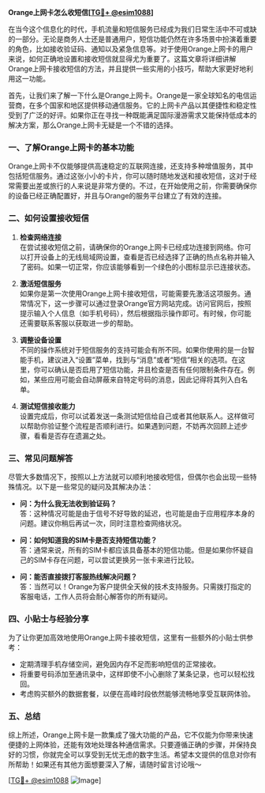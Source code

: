 **Orange上网卡怎么收短信[[TG💪+ @esim1088](https://t.me/s/esim1088)]**

在当今这个信息化的时代，手机流量和短信服务已经成为我们日常生活中不可或缺的一部分。无论是商务人士还是普通用户，短信功能仍然在许多场景中扮演着重要的角色，比如接收验证码、通知以及紧急信息等。对于使用Orange上网卡的用户来说，如何正确地设置和接收短信就显得尤为重要了。这篇文章将详细讲解Orange上网卡接收短信的方法，并且提供一些实用的小技巧，帮助大家更好地利用这一功能。

首先，让我们来了解一下什么是Orange上网卡。Orange是一家全球知名的电信运营商，在多个国家和地区提供移动通信服务。它的上网卡产品以其便捷性和稳定性受到了广泛的好评。如果你正在寻找一种既能满足国际漫游需求又能保持低成本的解决方案，那么Orange上网卡无疑是一个不错的选择。

### **一、了解Orange上网卡的基本功能**

Orange上网卡不仅能够提供高速稳定的互联网连接，还支持多种增值服务，其中包括短信服务。通过这张小小的卡片，你可以随时随地发送和接收短信，这对于经常需要出差或旅行的人来说是非常方便的。不过，在开始使用之前，你需要确保你的设备已经正确配置好，并且与Orange的服务平台建立了有效的连接。

### **二、如何设置接收短信**

1. **检查网络连接**  
   在尝试接收短信之前，请确保你的Orange上网卡已经成功连接到网络。你可以打开设备上的无线局域网设置，查看是否已经选择了正确的热点名称并输入了密码。如果一切正常，你应该能够看到一个绿色的小图标显示已连接状态。

2. **激活短信服务**  
   如果你是第一次使用Orange上网卡接收短信，可能需要先激活这项服务。通常情况下，这一步骤可以通过登录Orange官方网站完成。访问官网后，按照提示输入个人信息（如手机号码），然后根据指示操作即可。有时候，你可能还需要联系客服以获取进一步的帮助。

3. **调整设备设置**  
   不同的操作系统对于短信服务的支持可能会有所不同。如果你使用的是一台智能手机，建议进入“设置”菜单，找到与“消息”或者“短信”相关的选项。在这里，你可以确认是否启用了短信功能，并且检查是否有任何限制条件存在。例如，某些应用可能会自动屏蔽来自特定号码的消息，因此记得将其列入白名单。

4. **测试短信接收能力**  
   设置完成后，你可以试着发送一条测试短信给自己或者其他联系人。这样做可以帮助你验证整个流程是否顺利进行。如果遇到问题，不妨再次回顾上述步骤，看看是否存在遗漏之处。

### **三、常见问题解答**

尽管大多数情况下，按照以上方法就可以顺利地接收短信，但偶尔也会出现一些特殊情况。以下是一些常见的疑问及其解决办法：

- **问：为什么我无法收到验证码？**  
  答：这种情况可能是由于信号不好导致的延迟，也可能是由于应用程序本身的问题。建议你稍后再试一次，同时注意检查网络状况。

- **问：如何知道我的SIM卡是否支持短信功能？**  
  答：通常来说，所有的SIM卡都应该具备基本的短信功能。但是如果你怀疑自己的SIM卡存在问题，可以尝试更换另一张卡来进行比较。

- **问：能否直接拨打客服热线解决问题？**  
  答：当然可以！Orange为客户提供全天候的技术支持服务。只需拨打指定的客服电话，工作人员将会耐心解答你的所有疑问。

### **四、小贴士与经验分享**

为了让你更加高效地使用Orange上网卡接收短信，这里有一些额外的小贴士供参考：

- 定期清理手机存储空间，避免因内存不足而影响短信的正常接收。
- 将重要号码添加至通讯录中，这样即使不小心删除了某条记录，也可以轻松找回。
- 考虑购买额外的数据套餐，以便在高峰时段依然能够流畅地享受互联网体验。

### **五、总结**

综上所述，Orange上网卡是一款集成了强大功能的产品，它不仅能为你带来快速便捷的上网体验，还能有效地处理各种通信需求。只要遵循正确的步骤，并保持良好的习惯，你就完全可以享受到无忧无虑的数字生活。希望本文提供的信息对你有所帮助！如果还有其他方面想要深入了解，请随时留言讨论哦～

[[TG💪+ @esim1088](https://t.me/s/esim1088) ![Image](https://i.postimg.cc/4NQfJmqS/Snipaste-2025-05-13-00-14-12.png)]